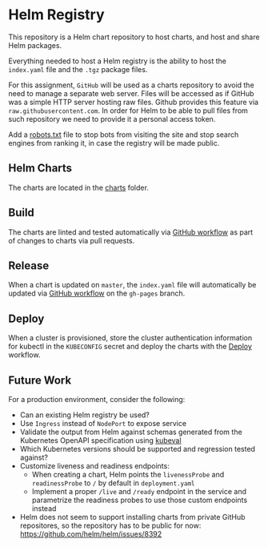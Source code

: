 # Helm Registry
This repository is a Helm chart repository to host charts,
and host and share Helm packages.

Everything needed to host a Helm registry is the ability to host the `index.yaml`
file and the `.tgz` package files.

For this assignment, `GitHub` will be used as a charts repository to
avoid the need to manage a separate web server. Files will be accessed
as if GitHub was a simple HTTP server hosting raw files. Github provides
this feature via `raw.githubusercontent.com`. In order for Helm to be able
to pull files from such repository we need to provide it a personal access token.

Add a [robots.txt](robots.txt) file to stop bots from visiting the site and
stop search engines from ranking it, in case the registry will be made public.

## Helm Charts
The charts are located in the [charts](charts) folder.

## Build
The charts are linted and tested automatically via [GitHub workflow](.github/workflows/lint_test.yml)
as part of changes to charts via pull requests.

## Release
When a chart is updated on `master`, the `index.yaml` file
will automatically be updated via [GitHub workflow](.github/workflows/release.yml)
on the `gh-pages` branch.

## Deploy
When a cluster is provisioned, store the cluster authentication information for
kubectl in the `KUBECONFIG` secret and deploy the charts with the
[Deploy](.github/workflows/deploy.yml) workflow.

## Future Work
For a production environment, consider the following:
* Can an existing Helm registry be used?
* Use `Ingress` instead of `NodePort` to expose service
* Validate the output from Helm against schemas generated from the
Kubernetes OpenAPI specification using [kubeval](https://github.com/instrumenta/kubeval)
* Which Kubernetes versions should be supported and regression tested against?
* Customize liveness and readiness endpoints:
    * When creating a chart, Helm points the `livenessProbe` and `readinessProbe`
    to `/` by default in `deployment.yaml`
    * Implement a proper `/live` and `/ready` endpoint in the service and
    parametrize the readiness probes to use those custom endpoints instead
* Helm does not seem to support installing charts from private GitHub repositores,
so the repository has to be public for now:
https://github.com/helm/helm/issues/8392
